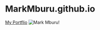# MarkMburu.github.io
[My Portflio](https://markmburu.github.io/)
![Mark Mburu!](https://photos.google.com/album/AF1QipPh94ttPbhn1JhVTvgkZdIVnPSkIxixJD7n69pI/photo/AF1QipM1haF5Hmdh01JU1JfIf6oIvNc5ZGrW-GWoyeOF)
